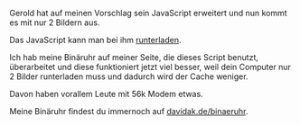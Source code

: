 <!--
.. title: Binäruhr Version 0.3
.. slug: 294-binaruhr-version-03
.. date: 2007-10-29 11:00:15
.. tags: Design,Internet
.. description: 
.. type: text
-->

Gerold hat auf meinen Vorschlag sein JavaScript erweitert und nun kommt es mit nur 2 Bildern aus.
<!-- TEASER_END -->

Das JavaScript kann man bei ihm [runterladen](http://www.ghp.at/personal/binaryClock.html#download).

Ich hab meine Binäruhr auf meiner Seite, die dieses Script benutzt, überarbeitet und diese funktioniert jetzt viel besser, weil dein Computer nur 2 Bilder runterladen muss und dadurch wird der Cache weniger.

Davon haben vorallem Leute mit 56k Modem etwas.

Meine Binäruhr findest du immernoch auf [davidak.de/binaeruhr](/binaeruhr).
